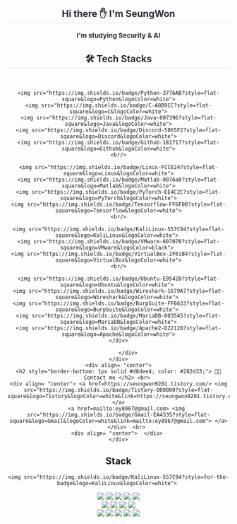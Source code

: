 <div align= "center"> 
    <h2 style="border-bottom: 1px solid #d8dee4; color: #282d33;"> Hi there ✋ I'm SeungWon </h2>  
    <div style="font-weight: 700; font-size: 15px; text-align: center; color: #282d33;"> I'm studying Security & AI </div> 
</div>

<div align= "center">
    <h2 style="border-bottom: 1px solid #d8dee4; color: #282d33;"> 🛠️ Tech Stacks </h2> <br> 
    <div style="margin: 0 auto; text-align: center;" align= "center"> 

    <img src="https://img.shields.io/badge/Python-3776AB?style=flat-square&logo=Python&logoColor=white">
    <img src="https://img.shields.io/badge/C-A8B9CC?style=flat-square&logo=C&logoColor=white">
    <img src="https://img.shields.io/badge/Java-007396?style=flat-square&logo=Java&logoColor=white">
    <img src="https://img.shields.io/badge/Discord-5865F2?style=flat-square&logo=Discord&logoColor=white">
    <img src="https://img.shields.io/badge/Github-181717?style=flat-square&logo=Github&logoColor=white">
    <br/>

    <img src="https://img.shields.io/badge/Linux-FCC624?style=flat-square&logo=Linux&logoColor=white">
    <img src="https://img.shields.io/badge/Matlab-0076a8?style=flat-square&logo=Matlab&logoColor=white">
    <img src="https://img.shields.io/badge/PyTorch-EE4C2C?style=flat-square&logo=PyTorch&logoColor=white">
    <img src="https://img.shields.io/badge/Tensorflow-FF6F00?style=flat-square&logo=Tensorflow&logoColor=white">
    <br/>

    <img src="https://img.shields.io/badge/KaliLinux-557C94?style=flat-square&logo=KaliLinux&logoColor=white"> 
    <img src="https://img.shields.io/badge/VMware-607078?style=flat-square&logo=VMware&logoColor=black"> 
    <img src="https://img.shields.io/badge/VirtualBox-2F61B4?style=flat-square&logo=VirtualBox&logoColor=white">
    <br/>

    <img src="https://img.shields.io/badge/Ubuntu-E95420?style=flat-square&logo=Ubuntu&logoColor=white"> 
    <img src="https://img.shields.io/badge/Wireshark-1679A7?style=flat-square&logo=Wireshark&logoColor=white"> 
    <img src="https://img.shields.io/badge/BurpSuite-FF6633?style=flat-square&logo=BurpSuite&logoColor=white"> 
    <img src="https://img.shields.io/badge/MariaDB-003545?style=flat-square&logo=MariaDB&logoColor=white">
    <img src="https://img.shields.io/badge/Apache2-D22128?style=flat-square&logo=Apache&logoColor=white">
    </div>
</div>




        
          </div>
    </div>
    <div align= "center">
    <h2 style="border-bottom: 1px solid #d8dee4; color: #282d33;"> 🧑‍💻 Contact me </h2> <br> 
    <div align= "center"> <a href=https://seungwon9201.tistory.com/> <img src="https://img.shields.io/badge/Tistory-000000?style=flat-square&logo=Tistory&logoColor=white&link=https://seungwon9201.tistory.com/"> </a>
         <a href=mailto:ey8967@gmail.com> <img src="https://img.shields.io/badge/Gmail-EA4335?style=flat-square&logo=Gmail&logoColor=white&link=mailto:ey8967@gmail.com"> </a>
          </div>  <br> 
    <div align= "center">  </div> 
    </div>
    


## Stack

<div align=center> 

    <img src="https://img.shields.io/badge/KaliLinux-557C94?style=for-the-badge&logo=KaliLinux&logoColor=white"> 
  <img src="https://img.shields.io/badge/VMware-607078?style=for-the-badge&logo=VMware&logoColor=black"> 
  <img src="https://img.shields.io/badge/VirtualBox-2F61B4?style=for-the-badge&logo=VirtualBox&logoColor=white">

  <img src="https://img.shields.io/badge/python-3776AB?style=for-the-badge&logo=python&logoColor=white">
  <img src="https://img.shields.io/badge/c-A8B9CC?style=for-the-badge&logo=C&logoColor=white"> 
  <img src="https://img.shields.io/badge/java-007396?style=for-the-badge&logo=java&logoColor=white"> 
  <br>
  
  <img src="https://img.shields.io/badge/Linux-FCC624?style=for-the-badge&logo=Linux&logoColor=white"> 
  <img src="https://img.shields.io/badge/KaliLinux-557C94?style=for-the-badge&logo=KaliLinux&logoColor=white"> 
  <img src="https://img.shields.io/badge/VMware-607078?style=for-the-badge&logo=VMware&logoColor=black"> 
  <img src="https://img.shields.io/badge/VirtualBox-2F61B4?style=for-the-badge&logo=VirtualBox&logoColor=white">
  <br>
  
  <img src="https://img.shields.io/badge/Ubuntu-E95420?style=for-the-badge&logo=Ubuntu&logoColor=white"> 
  <img src="https://img.shields.io/badge/Wireshark-1679A7?style=for-the-badge&logo=Wireshark&logoColor=white"> 
  <img src="https://img.shields.io/badge/BurpSuite-FF6633?style=for-the-badge&logo=BurpSuite&logoColor=white"> 
  <img src="https://img.shields.io/badge/MariaDB-003545?style=for-the-badge&logo=MariaDB&logoColor=white">
  <img src="https://img.shields.io/badge/Apache2-D22128?style=for-the-badge&logo=Apache&logoColor=white">
  <br>
 
</div>
